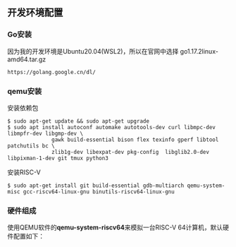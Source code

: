 ## 开发环境配置

### Go安装

因为我的开发环境是Ubuntu20.04(WSL2)，所以在官网中选择 go1.17.2linux-amd64.tar.gz

```
https://golang.google.cn/dl/
```

### qemu安装

安装依赖包

```
$ sudo apt-get update && sudo apt-get upgrade
$ sudo apt install autoconf automake autotools-dev curl libmpc-dev libmpfr-dev libgmp-dev \
              gawk build-essential bison flex texinfo gperf libtool patchutils bc \
              zlib1g-dev libexpat-dev pkg-config  libglib2.0-dev libpixman-1-dev git tmux python3
```

安装RISC-V

```
$ sudo apt-get install git build-essential gdb-multiarch qemu-system-misc gcc-riscv64-linux-gnu binutils-riscv64-linux-gnu
```

### 硬件组成

使用QEMU软件的**qemu-system-riscv64**来模拟一台RISC-V 64计算机，默认硬件配置如下：
